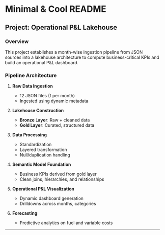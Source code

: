 # **Minimal & Cool README**

## Project: Operational P\&L Lakehouse

### Overview

This project establishes a month-wise ingestion pipeline from JSON sources into a lakehouse architecture to compute business-critical KPIs and build an operational P\&L dashboard.

### Pipeline Architecture

1. **Raw Data Ingestion**

   * 12 JSON files (1 per month)
   * Ingested using dynamic metadata

2. **Lakehouse Construction**

   * **Bronze Layer**: Raw + cleaned data
   * **Gold Layer**: Curated, structured data

3. **Data Processing**

   * Standardization
   * Layered transformation
   * Null/duplication handling

4. **Semantic Model Foundation**

   * Business KPIs derived from gold layer
   * Clean joins, hierarchies, and relationships

5. **Operational P\&L Visualization**

   * Dynamic dashboard generation
   * Drilldowns across months, categories

6. **Forecasting**

   * Predictive analytics on fuel and variable costs

---
